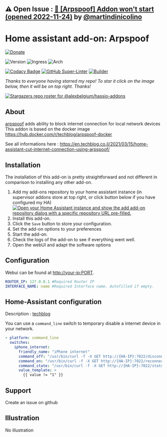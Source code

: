 ## &#9888; Open Issue : [🐛 [Arpspoof] Addon won't start (opened 2022-11-24)](https://github.com/alexbelgium/hassio-addons/issues/575) by [@martindinicolino](https://github.com/martindinicolino)
# Home assistant add-on: Arpspoof

[![Donate][donation-badge]](https://www.buymeacoffee.com/alexbelgium)

[donation-badge]: https://img.shields.io/badge/Buy%20me%20a%20coffee-%23d32f2f?logo=buy-me-a-coffee&style=flat&logoColor=white

![Version](https://img.shields.io/badge/dynamic/json?label=Version&query=%24.version&url=https%3A%2F%2Fraw.githubusercontent.com%2Falexbelgium%2Fhassio-addons%2Fmaster%2Farpspoof%2Fconfig.json)
![Ingress](https://img.shields.io/badge/dynamic/json?label=Ingress&query=%24.ingress&url=https%3A%2F%2Fraw.githubusercontent.com%2Falexbelgium%2Fhassio-addons%2Fmaster%2Farpspoof%2Fconfig.json)
![Arch](https://img.shields.io/badge/dynamic/json?color=success&label=Arch&query=%24.arch&url=https%3A%2F%2Fraw.githubusercontent.com%2Falexbelgium%2Fhassio-addons%2Fmaster%2Farpspoof%2Fconfig.json)

[![Codacy Badge](https://app.codacy.com/project/badge/Grade/9c6cf10bdbba45ecb202d7f579b5be0e)](https://www.codacy.com/gh/alexbelgium/hassio-addons/dashboard?utm_source=github.com&utm_medium=referral&utm_content=alexbelgium/hassio-addons&utm_campaign=Badge_Grade)
[![GitHub Super-Linter](https://github.com/alexbelgium/hassio-addons/workflows/Lint%20Code%20Base/badge.svg)](https://github.com/marketplace/actions/super-linter)
[![Builder](https://github.com/alexbelgium/hassio-addons/workflows/Builder/badge.svg)](https://github.com/alexbelgium/hassio-addons/actions/workflows/builder.yaml)

_Thanks to everyone having starred my repo! To star it click on the image below, then it will be on top right. Thanks!_


[![Stargazers repo roster for @alexbelgium/hassio-addons](https://git-lister.onrender.com/api/stars/alexbelgium/hassio-addons?limit=30)](https://github.com/alexbelgium/hassio-addons/stargazers)

## About

[arpspoof](https://github.com/t0mer/Arpspoof-Docker) adds ability to block internet connection for local network devices
This addon is based on the docker image https://hub.docker.com/r/techblog/arpspoof-docker

See all informations here : https://en.techblog.co.il/2021/03/15/home-assistant-cut-internet-connection-using-arpspoof/

## Installation

The installation of this add-on is pretty straightforward and not different in comparison to installing any other add-on.

1. Add my add-ons repository to your home assistant instance (in supervisor addons store at top right, or click button below if you have configured my HA)
   [![Open your Home Assistant instance and show the add add-on repository dialog with a specific repository URL pre-filled.](https://my.home-assistant.io/badges/supervisor_add_addon_repository.svg)](https://my.home-assistant.io/redirect/supervisor_add_addon_repository/?repository_url=https%3A%2F%2Fgithub.com%2Falexbelgium%2Fhassio-addons)
1. Install this add-on.
1. Click the `Save` button to store your configuration.
1. Set the add-on options to your preferences
1. Start the add-on.
1. Check the logs of the add-on to see if everything went well.
1. Open the webUI and adapt the software options

## Configuration

Webui can be found at <http://your-ip:PORT>.

```yaml
ROUTER_IP: 127.0.0.1 #Required Router IP
INTERFACE_NAME: name #Required Interface name. Autofilled if empty.
```

## Home-Assistant configuration

Description : [techblog](https://en.techblog.co.il/2021/03/15/home-assistant-cut-internet-connection-using-arpspoof/)

You can use a `command_line` switch to temporary disable a internet device in your network.

```yaml
- platform: command_line
  switches:
    iphone_internet:
      friendly_name: "iPhone internet"
      command_off: "/usr/bin/curl -f -X GET http://{HA-IP}:7022/disconnect?ip={iPhoneIP}"
      command_on: "/usr/bin/curl -f -X GET http://{HA-IP}:7022/reconnect?ip={iPhoneIP}"
      command_state: "/usr/bin/curl -f -X GET http://{HA-IP}:7022/status?ip={iPhoneIP}"
      value_template: >
        {{ value != "1" }}
```

## Support

Create an issue on github

## Illustration

No illustration
